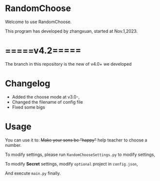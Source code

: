 # RandomChoose
Welcome to use RandomChoose.

This program has developed by zhangxuan, started at Nov.1,2023.

# =====v4.2=====

The branch in this repository is the new of v4.0+ we developed

# Changelog
 - Added the choose mode at v3.0-,
 - Changed the filename of config file
 - Fixed some bigs 
# Usage

You can use it to: ~~Make your sons be "happy"~~ help teacher to choose a number.

To modify settings, please run `RandomChooseSettings.py`
to modify settings,

To modify **Secret** settings, modify `optional` project in `config.json`,

And execute `main.py` finally.
